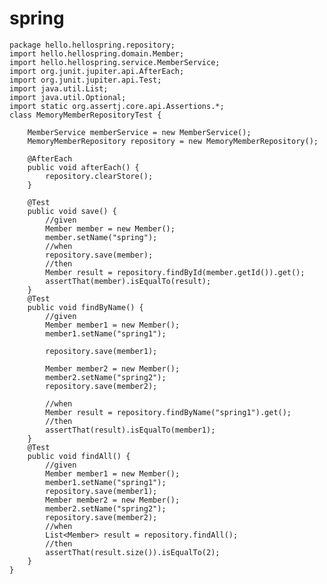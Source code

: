 # spring
    package hello.hellospring.repository;
    import hello.hellospring.domain.Member;
    import hello.hellospring.service.MemberService;
    import org.junit.jupiter.api.AfterEach;
    import org.junit.jupiter.api.Test;
    import java.util.List;
    import java.util.Optional;
    import static org.assertj.core.api.Assertions.*;
    class MemoryMemberRepositoryTest {

        MemberService memberService = new MemberService();
        MemoryMemberRepository repository = new MemoryMemberRepository();

        @AfterEach
        public void afterEach() {
            repository.clearStore();
        }

        @Test
        public void save() {
            //given
            Member member = new Member();
            member.setName("spring");
            //when
            repository.save(member);
            //then
            Member result = repository.findById(member.getId()).get();
            assertThat(member).isEqualTo(result);
        }
        @Test
        public void findByName() {
            //given
            Member member1 = new Member();
            member1.setName("spring1");

            repository.save(member1);

            Member member2 = new Member();
            member2.setName("spring2");
            repository.save(member2);

            //when
            Member result = repository.findByName("spring1").get();
            //then
            assertThat(result).isEqualTo(member1);
        }
        @Test
        public void findAll() {
            //given
            Member member1 = new Member();
            member1.setName("spring1");
            repository.save(member1);
            Member member2 = new Member();
            member2.setName("spring2");
            repository.save(member2);
            //when
            List<Member> result = repository.findAll();
            //then
            assertThat(result.size()).isEqualTo(2);
        }
    }
